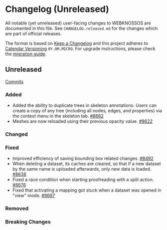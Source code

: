 # Changelog (Unreleased)

All notable (yet unreleased) user-facing changes to WEBKNOSSOS are documented in this file.
See `CHANGELOG.released.md` for the changes which are part of official releases.

The format is based on [Keep a Changelog](http://keepachangelog.com/en/1.0.0/)
and this project adheres to [Calendar Versioning](http://calver.org/) `0Y.0M.MICRO`.
For upgrade instructions, please check the [migration guide](MIGRATIONS.released.md).

## Unreleased
[Commits](https://github.com/scalableminds/webknossos/compare/25.06.1...HEAD)

### Added
- Added the ability to duplicate trees in skeleton annotations. Users can create a copy of any tree (including all nodes, edges, and properties) via the context menu in the skeleton tab. [#8662](https://github.com/scalableminds/webknossos/pull/8662)
- Meshes are now reloaded using their previous opacity value. [#8622](https://github.com/scalableminds/webknossos/pull/8622)

### Changed

### Fixed
- Improved efficiency of saving bounding box related changes. [#8492](https://github.com/scalableminds/webknossos/pull/8492)
- When deleting a dataset, its caches are cleared, so that if a new dataset by the same name is uploaded afterwards, only new data is loaded. [#8638](https://github.com/scalableminds/webknossos/pull/8638)
- Fixed a race condition when starting proofreading with a split action. [#8676](https://github.com/scalableminds/webknossos/pull/8676)
- Fixed that activating a mapping got stuck when a dataset was opened in "view" mode. [#8687](https://github.com/scalableminds/webknossos/pull/8687)

### Removed

### Breaking Changes

